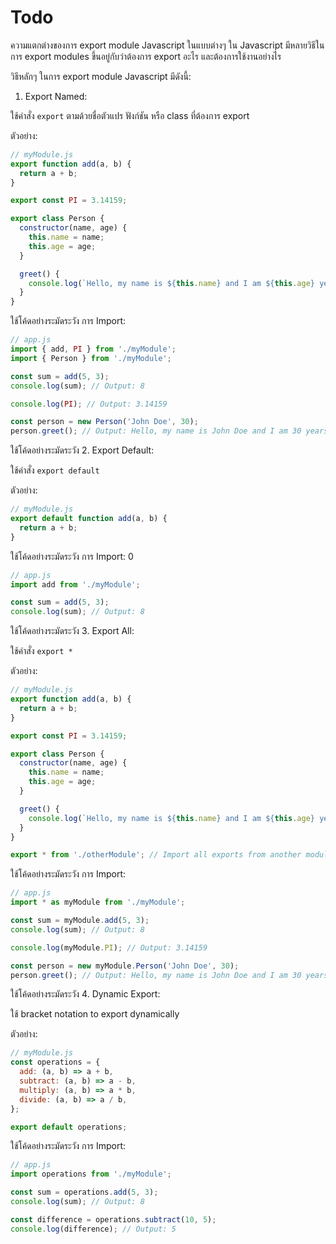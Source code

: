 # Todo

ความแตกต่างของการ export module Javascript ในแบบต่างๆ
ใน Javascript มีหลายวิธีในการ export modules ขึ้นอยู่กับว่าต้องการ export อะไร และต้องการใช้งานอย่างไร

วิธีหลักๆ ในการ export module Javascript มีดังนี้:

1. Export Named:

ใช้คำสั่ง `export` ตามด้วยชื่อตัวแปร ฟังก์ชัน หรือ class ที่ต้องการ export

ตัวอย่าง:

```javascript 
// myModule.js
export function add(a, b) {
  return a + b;
}

export const PI = 3.14159;

export class Person {
  constructor(name, age) {
    this.name = name;
    this.age = age;
  }

  greet() {
    console.log(`Hello, my name is ${this.name} and I am ${this.age} years old.`);
  }
}
```

ใช้โค้ดอย่างระมัดระวัง
การ Import:

```javascript
// app.js
import { add, PI } from './myModule';
import { Person } from './myModule';

const sum = add(5, 3);
console.log(sum); // Output: 8

console.log(PI); // Output: 3.14159

const person = new Person('John Doe', 30);
person.greet(); // Output: Hello, my name is John Doe and I am 30 years old.
```

ใช้โค้ดอย่างระมัดระวัง
2. Export Default:

ใช้คำสั่ง `export default`

ตัวอย่าง:

```javascript
// myModule.js
export default function add(a, b) {
  return a + b;
}
```

ใช้โค้ดอย่างระมัดระวัง
การ Import:
0
```javascript
// app.js
import add from './myModule';

const sum = add(5, 3);
console.log(sum); // Output: 8
```

ใช้โค้ดอย่างระมัดระวัง
3. Export All:

ใช้คำสั่ง `export *`

ตัวอย่าง:

```JavaScript
// myModule.js
export function add(a, b) {
  return a + b;
}

export const PI = 3.14159;

export class Person {
  constructor(name, age) {
    this.name = name;
    this.age = age;
  }

  greet() {
    console.log(`Hello, my name is ${this.name} and I am ${this.age} years old.`);
  }
}

export * from './otherModule'; // Import all exports from another module
```

ใช้โค้ดอย่างระมัดระวัง
การ Import:

```javascript
// app.js
import * as myModule from './myModule';

const sum = myModule.add(5, 3);
console.log(sum); // Output: 8

console.log(myModule.PI); // Output: 3.14159

const person = new myModule.Person('John Doe', 30);
person.greet(); // Output: Hello, my name is John Doe and I am 30 years old.
```

ใช้โค้ดอย่างระมัดระวัง
4. Dynamic Export:

ใช้ bracket notation to export dynamically

ตัวอย่าง:

```javascript
// myModule.js
const operations = {
  add: (a, b) => a + b,
  subtract: (a, b) => a - b,
  multiply: (a, b) => a * b,
  divide: (a, b) => a / b,
};

export default operations;

```

ใช้โค้ดอย่างระมัดระวัง
การ Import:

```JavaScript
// app.js
import operations from './myModule';

const sum = operations.add(5, 3);
console.log(sum); // Output: 8

const difference = operations.subtract(10, 5);
console.log(difference); // Output: 5
```
